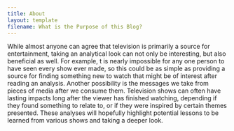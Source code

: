 ```yaml
---
title: About
layout: template
filename: What is the Purpose of this Blog?
--- 
```


While almost anyone can agree that television is primarily a source for entertainment, taking an analytical look can not only be interesting, but also beneficial as well. For example, t is nearly impossible for any one person to have seen every show ever made, so this could be as simple as providing a source for finding something new to watch that might be of interest after reading an analysis. Another possibility is the messages we take from pieces of media after we consume them. Television shows can often have lasting impacts long after the viewer has finished watching, depending if they found something to relate to, or if they were inspired by certain themes presented. These analyses will hopefully highlight potential lessons to be learned from various shows and taking a deeper look.
